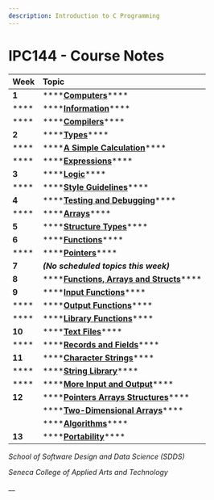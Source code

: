 ```yaml
---
description: Introduction to C Programming
---
```


# IPC144 - Course Notes

| **Week** | **Topic** |
| :--- | :--- |
| **1** | \*\*\*\*[**Computers**](part-a-introduction/computers.md)\*\*\*\* |
| \*\*\*\* | \*\*\*\*[**Information**](part-a-introduction/information.md)\*\*\*\* |
| \*\*\*\* | \*\*\*\*[**Compilers**](part-a-introduction/compilers.md)\*\*\*\* |
| **2** | \*\*\*\*[**Types**](computations/types.md)\*\*\*\* |
| \*\*\*\* | \*\*\*\*[**A Simple Calculation**](computations/a-simple-calculation.md)\*\*\*\* |
| \*\*\*\* | \*\*\*\*[**Expressions**](computations/expressions.md)\*\*\*\* |
| **3** | \*\*\*\*[**Logic**](computations/logic.md)\*\*\*\* |
| \*\*\*\* | \*\*\*\*[**Style Guidelines**](computations/style-guidelines.md)\*\*\*\* |
| **4** | \*\*\*\*[**Testing and Debugging**](computations/testing-and-debugging.md)\*\*\*\* |
| \*\*\*\* | \*\*\*\*[**Arrays**](data-structures/arrays.md)\*\*\*\* |
| **5** | \*\*\*\*[**Structure Types**](data-structures/structures.md)\*\*\*\* |
| **6** | \*\*\*\*[**Functions**](modularity/functions.md)\*\*\*\* |
| \*\*\*\* | \*\*\*\*[**Pointers**](modularity/pointers.md)\*\*\*\* |
| **7** | _**\(No scheduled topics this week\)**_ |
| **8** | \*\*\*\*[**Functions, Arrays and Structs**](modularity/functions-arrays-and-structs.md)\*\*\*\* |
| **9** | \*\*\*\*[**Input Functions**](modularity/input-functions.md)\*\*\*\* |
| \*\*\*\* | \*\*\*\*[**Output Functions**](modularity/output-functions.md)\*\*\*\* |
| \*\*\*\* | \*\*\*\*[**Library Functions**](modularity/library-functions.md)\*\*\*\* |
| **10** | \*\*\*\*[**Text Files**](secondary-storage/text-files.md)\*\*\*\* |
| \*\*\*\* | \*\*\*\*[**Records and Fields**](secondary-storage/records-and-files.md)\*\*\*\* |
| **11** | \*\*\*\*[**Character Strings**](refinements/character-strings.md)\*\*\*\* |
| \*\*\*\* | \*\*\*\*[**String Library**](refinements/string-library.md)\*\*\*\* |
| \*\*\*\* | \*\*\*\*[**More Input and Output**](refinements/more-input-and-output.md)\*\*\*\* |
| **12** | \*\*\*\*[**Pointers Arrays Structures**](refinements/pointers-arrays-and-structs.md)\*\*\*\* |
|  | \*\*\*\*[**Two-Dimensional Arrays**](refinements/two-dimensional-arrays.md)\*\*\*\* |
|  | \*\*\*\*[**Algorithms**](refinements/algorithms.md)\*\*\*\* |
| **13** | \*\*\*\*[**Portability**](refinements/portability.md)\*\*\*\* |

_School of Software Design and Data Science \(SDDS\)_

_Seneca College of Applied Arts and Technology_

\_\_

